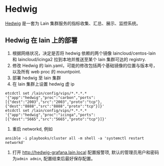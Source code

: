 # Hedwig

[Hedwig](https://github.com/laincloud/hedwig) 是一套为 Lain 集群服务的指标收集、汇总、展示、监控系统。

## Hedwig 在 lain 上的部署

1. 根据网络状况，决定是否将 hedwig 依赖的两个镜像 laincloud/centos-lain 和 laincloud/icinga2 拉到本地并推送至某个 lain 集群可达的 registry.
1. 修改 Hedwig 的 lain.yaml，可能的修改包括两个基础镜像的位置与版本号，以及所有 web proc 的 mountpoint. 
1. 部署 hedwig 至 lain 集群
1. 在 lain 集群上设置 hedwig 虚 ip
```
etcdctl set /lain/config/vips/*.*.*.* '{"app":"hedwig","proc":"carbon","ports":[{"dest":"2003","src":"2003","proto":"tcp"},{"dest":"8888","src":"8888","proto":"tcp"}]}'
etcdctl set /lain/config/vips/*.*.*.* '{"app":"hedwig","proc":"icinga","ports":[{"dest":"5665","src":"5665","proto":"tcp"}]}'
```
1. 重启 networkd, 例如
```
ansible -i playbooks/cluster all -m shell -a 'systemctl restart networkd'
```
1. 打开 http://hedwig-grafana.lain.local 配置报警项, 默认的管理员用户和密码为`admin admin`, 配置结束后最好保存配置。
